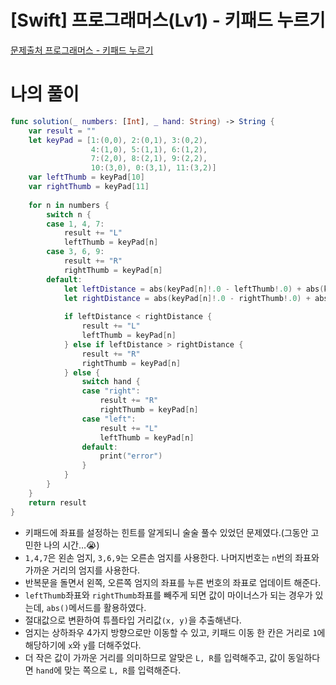 # [Swift] 프로그래머스(Lv1) - 키패드 누르기

[문제출처 프로그래머스 - 키패드 누르기](https://school.programmers.co.kr/learn/courses/30/lessons/67256)

# 나의 풀이

```swift
func solution(_ numbers: [Int], _ hand: String) -> String {
    var result = ""
    let keyPad = [1:(0,0), 2:(0,1), 3:(0,2),
                  4:(1,0), 5:(1,1), 6:(1,2),
                  7:(2,0), 8:(2,1), 9:(2,2),
                  10:(3,0), 0:(3,1), 11:(3,2)]
    var leftThumb = keyPad[10]
    var rightThumb = keyPad[11]
    
    for n in numbers {
        switch n {
        case 1, 4, 7:
            result += "L"
            leftThumb = keyPad[n]
        case 3, 6, 9:
            result += "R"
            rightThumb = keyPad[n]
        default:
            let leftDistance = abs(keyPad[n]!.0 - leftThumb!.0) + abs(keyPad[n]!.1 - leftThumb!.1)
            let rightDistance = abs(keyPad[n]!.0 - rightThumb!.0) + abs(keyPad[n]!.1 - rightThumb!.1)
                        
            if leftDistance < rightDistance {
                result += "L"
                leftThumb = keyPad[n]
            } else if leftDistance > rightDistance {
                result += "R"
                rightThumb = keyPad[n]
            } else {
                switch hand {
                case "right":
                    result += "R"
                    rightThumb = keyPad[n]
                case "left":
                    result += "L"
                    leftThumb = keyPad[n]
                default:
                    print("error")
                }
            }
        }
    }
    return result
}
```

- 키패드에 좌표를 설정하는 힌트를 알게되니 술술 풀수 있었던 문제였다.(그동안 고민한 나의 시간…😭)
- `1,4,7`은 왼손 엄지, `3,6,9`는 오른손 엄지를 사용한다. 나머지번호는 `n`번의 좌표와 가까운 거리의 엄지를 사용한다.
- 반복문을 돌면서 왼쪽, 오른쪽 엄지의 좌표를 누른 번호의 좌표로 업데이트 해준다.
- `leftThumb`좌표와 `rightThumb`좌표를 빼주게 되면 값이 마이너스가 되는 경우가 있는데, `abs()`메서드를 활용하였다.
- 절대값으로 변환하여 튜플타입 거리값`(x, y)`을 추출해낸다.
- 엄지는 상하좌우 4가지 방향으로만 이동할 수 있고, 키패드 이동 한 칸은 거리로 `1`에 해당하기에 `x`와 `y`를 더해주었다.
- 더 작은 값이 가까운 거리를 의미하므로 알맞은 `L, R`를 입력해주고, 값이 동일하다면 `hand`에 맞는 쪽으로 `L, R`를 입력해준다.
